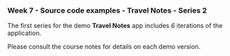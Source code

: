 ### Week 7 - Source code examples - Travel Notes - Series 2

The first series for the demo **Travel Notes** app includes *6* iterations of the application.

Please consult the course notes for details on each demo version.
